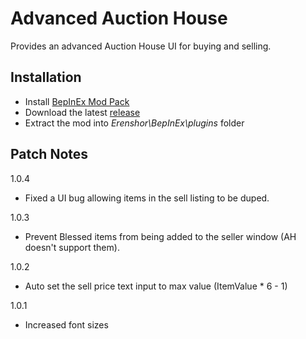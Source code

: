 # Advanced Auction House

Provides an advanced Auction House UI for buying and selling.
## Installation
- Install [BepInEx Mod Pack](https://thunderstore.io/package/bbepis/BepInExPack/)
- Download the latest [release](https://github.com/drizzlx/Erenshor-AdvancedAuctionHouse/releases)
- Extract the mod into *Erenshor\BepInEx\plugins* folder

## Patch Notes
1.0.4
- Fixed a UI bug allowing items in the sell listing to be duped.

1.0.3
- Prevent Blessed items from being added to the seller window (AH doesn't support them).

1.0.2
- Auto set the sell price text input to max value (ItemValue * 6 - 1)

1.0.1
- Increased font sizes